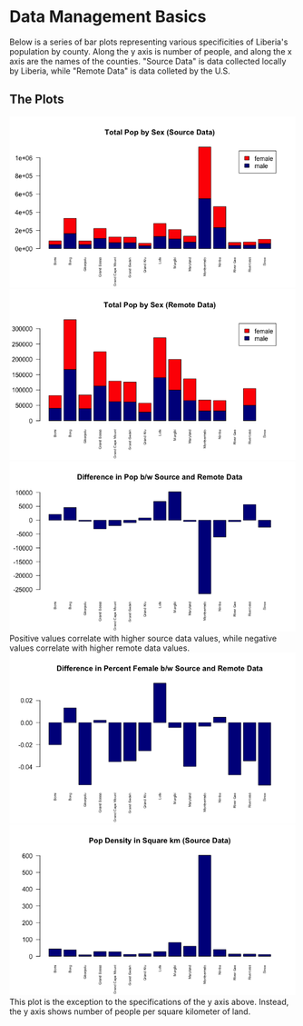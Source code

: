 # Data Management Basics

Below is a series of bar plots representing various specificities of Liberia's population by county. Along the y axis is number of people, and along the x axis are the names of the counties. "Source Data" is data collected locally by Liberia, while "Remote Data" is data colleted by the U.S.

## The Plots

![](pop_sex_source.png)
![](pop_sex_remote.png)
![](pop_diff.png)
Positive values correlate with higher source data values, while negative values correlate with higher remote data values.
![](pop_diff_per.png)
![](pop_dens.png)
This plot is the exception to the specifications of the y axis above. Instead, the y axis shows number of people per square kilometer of land.
